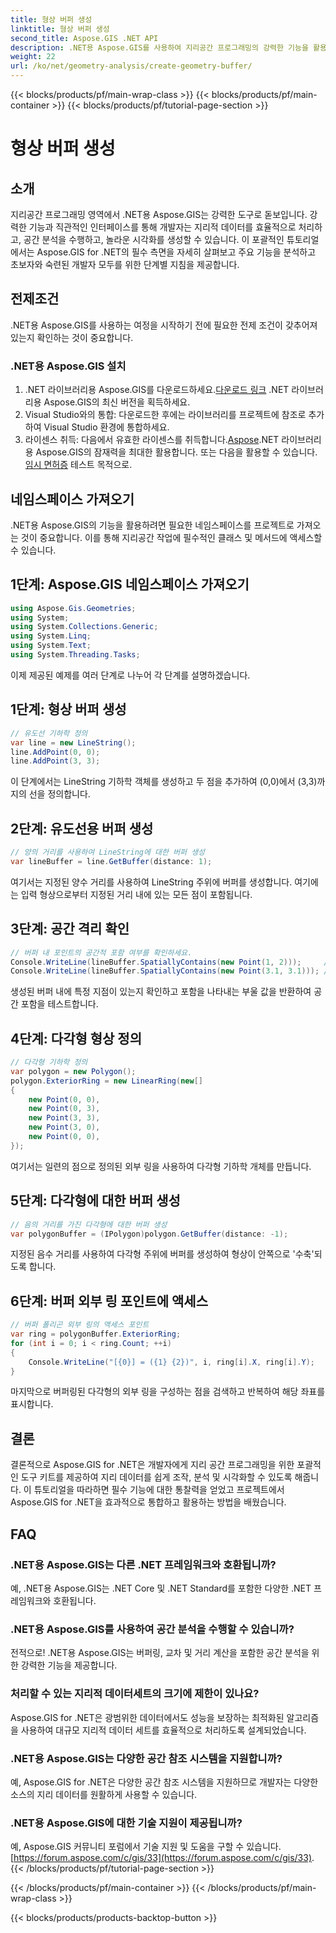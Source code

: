 ```yaml
---
title: 형상 버퍼 생성
linktitle: 형상 버퍼 생성
second_title: Aspose.GIS .NET API
description: .NET용 Aspose.GIS를 사용하여 지리공간 프로그래밍의 강력한 기능을 활용해 보세요. 공간 분석, 데이터 시각화 등을 쉽게 수행하세요.
weight: 22
url: /ko/net/geometry-analysis/create-geometry-buffer/
---
```


{{< blocks/products/pf/main-wrap-class >}}
{{< blocks/products/pf/main-container >}}
{{< blocks/products/pf/tutorial-page-section >}}

# 형상 버퍼 생성

## 소개
지리공간 프로그래밍 영역에서 .NET용 Aspose.GIS는 강력한 도구로 돋보입니다. 강력한 기능과 직관적인 인터페이스를 통해 개발자는 지리적 데이터를 효율적으로 처리하고, 공간 분석을 수행하고, 놀라운 시각화를 생성할 수 있습니다. 이 포괄적인 튜토리얼에서는 Aspose.GIS for .NET의 필수 측면을 자세히 살펴보고 주요 기능을 분석하고 초보자와 숙련된 개발자 모두를 위한 단계별 지침을 제공합니다.
## 전제조건
.NET용 Aspose.GIS를 사용하는 여정을 시작하기 전에 필요한 전제 조건이 갖추어져 있는지 확인하는 것이 중요합니다.
### .NET용 Aspose.GIS 설치
1.  .NET 라이브러리용 Aspose.GIS를 다운로드하세요.[다운로드 링크](https://releases.aspose.com/gis/net/) .NET 라이브러리용 Aspose.GIS의 최신 버전을 획득하세요.
2. Visual Studio와의 통합: 다운로드한 후에는 라이브러리를 프로젝트에 참조로 추가하여 Visual Studio 환경에 통합하세요.
3.  라이센스 취득: 다음에서 유효한 라이센스를 취득합니다.[Aspose](https://purchase.aspose.com/buy).NET 라이브러리용 Aspose.GIS의 잠재력을 최대한 활용합니다. 또는 다음을 활용할 수 있습니다.[임시 면허증](https://purchase.aspose.com/temporary-license/) 테스트 목적으로.

## 네임스페이스 가져오기
.NET용 Aspose.GIS의 기능을 활용하려면 필요한 네임스페이스를 프로젝트로 가져오는 것이 중요합니다. 이를 통해 지리공간 작업에 필수적인 클래스 및 메서드에 액세스할 수 있습니다.
## 1단계: Aspose.GIS 네임스페이스 가져오기
```csharp
using Aspose.Gis.Geometries;
using System;
using System.Collections.Generic;
using System.Linq;
using System.Text;
using System.Threading.Tasks;
```

이제 제공된 예제를 여러 단계로 나누어 각 단계를 설명하겠습니다.
## 1단계: 형상 버퍼 생성
```csharp
// 유도선 기하학 정의
var line = new LineString();
line.AddPoint(0, 0);
line.AddPoint(3, 3);
```
이 단계에서는 LineString 기하학 객체를 생성하고 두 점을 추가하여 (0,0)에서 (3,3)까지의 선을 정의합니다.
## 2단계: 유도선용 버퍼 생성
```csharp
// 양의 거리를 사용하여 LineString에 대한 버퍼 생성
var lineBuffer = line.GetBuffer(distance: 1);
```
여기서는 지정된 양수 거리를 사용하여 LineString 주위에 버퍼를 생성합니다. 여기에는 입력 형상으로부터 지정된 거리 내에 있는 모든 점이 포함됩니다.
## 3단계: 공간 격리 확인
```csharp
// 버퍼 내 포인트의 공간적 포함 여부를 확인하세요.
Console.WriteLine(lineBuffer.SpatiallyContains(new Point(1, 2)));     // 진실
Console.WriteLine(lineBuffer.SpatiallyContains(new Point(3.1, 3.1))); // 진실
```
생성된 버퍼 내에 특정 지점이 있는지 확인하고 포함을 나타내는 부울 값을 반환하여 공간 포함을 테스트합니다.
## 4단계: 다각형 형상 정의
```csharp
// 다각형 기하학 정의
var polygon = new Polygon();
polygon.ExteriorRing = new LinearRing(new[]
{
    new Point(0, 0),
    new Point(0, 3),
    new Point(3, 3),
    new Point(3, 0),
    new Point(0, 0),
});
```
여기서는 일련의 점으로 정의된 외부 링을 사용하여 다각형 기하학 개체를 만듭니다.
## 5단계: 다각형에 대한 버퍼 생성
```csharp
// 음의 거리를 가진 다각형에 대한 버퍼 생성
var polygonBuffer = (IPolygon)polygon.GetBuffer(distance: -1);
```
지정된 음수 거리를 사용하여 다각형 주위에 버퍼를 생성하여 형상이 안쪽으로 '수축'되도록 합니다.
## 6단계: 버퍼 외부 링 포인트에 액세스
```csharp
// 버퍼 폴리곤 외부 링의 액세스 포인트
var ring = polygonBuffer.ExteriorRing;
for (int i = 0; i < ring.Count; ++i)
{
    Console.WriteLine("[{0}] = ({1} {2})", i, ring[i].X, ring[i].Y);
}
```
마지막으로 버퍼링된 다각형의 외부 링을 구성하는 점을 검색하고 반복하여 해당 좌표를 표시합니다.

## 결론
결론적으로 Aspose.GIS for .NET은 개발자에게 지리 공간 프로그래밍을 위한 포괄적인 도구 키트를 제공하여 지리 데이터를 쉽게 조작, 분석 및 시각화할 수 있도록 해줍니다. 이 튜토리얼을 따라하면 필수 기능에 대한 통찰력을 얻었고 프로젝트에서 Aspose.GIS for .NET을 효과적으로 통합하고 활용하는 방법을 배웠습니다.
## FAQ
### .NET용 Aspose.GIS는 다른 .NET 프레임워크와 호환됩니까?
예, .NET용 Aspose.GIS는 .NET Core 및 .NET Standard를 포함한 다양한 .NET 프레임워크와 호환됩니다.
### .NET용 Aspose.GIS를 사용하여 공간 분석을 수행할 수 있습니까?
전적으로! .NET용 Aspose.GIS는 버퍼링, 교차 및 거리 계산을 포함한 공간 분석을 위한 강력한 기능을 제공합니다.
### 처리할 수 있는 지리적 데이터세트의 크기에 제한이 있나요?
Aspose.GIS for .NET은 광범위한 데이터에서도 성능을 보장하는 최적화된 알고리즘을 사용하여 대규모 지리적 데이터 세트를 효율적으로 처리하도록 설계되었습니다.
### .NET용 Aspose.GIS는 다양한 공간 참조 시스템을 지원합니까?
예, Aspose.GIS for .NET은 다양한 공간 참조 시스템을 지원하므로 개발자는 다양한 소스의 지리 데이터를 원활하게 사용할 수 있습니다.
### .NET용 Aspose.GIS에 대한 기술 지원이 제공됩니까?
 예, Aspose.GIS 커뮤니티 포럼에서 기술 지원 및 도움을 구할 수 있습니다.[https://forum.aspose.com/c/gis/33](https://forum.aspose.com/c/gis/33).
{{< /blocks/products/pf/tutorial-page-section >}}

{{< /blocks/products/pf/main-container >}}
{{< /blocks/products/pf/main-wrap-class >}}

{{< blocks/products/products-backtop-button >}}
